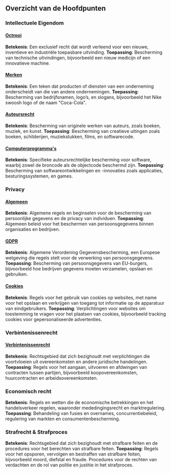 ## Overzicht van de Hoofdpunten

### Intellectuele Eigendom

#### [Octrooi](./octrooi.md)

**Betekenis**: Een exclusief recht dat wordt verleend voor een nieuwe, inventieve en industriële toepasbare uitvinding.
**Toepassing**: Bescherming van technische uitvindingen, bijvoorbeeld een nieuw medicijn of een innovatieve machine.

#### [Merken](./merken.md)

**Betekenis**: Een teken dat producten of diensten van een onderneming onderscheidt van die van andere ondernemingen.
**Toepassing**: Bescherming van bedrijfsnamen, logo’s, en slogans, bijvoorbeeld het Nike swoosh logo of de naam "Coca-Cola".

#### [Auteursrecht](./auteursrecht.md)

**Betekenis**: Bescherming van originele werken van auteurs, zoals boeken, muziek, en kunst.
**Toepassing**: Bescherming van creatieve uitingen zoals boeken, schilderijen, muziekstukken, films, en softwarecode.

#### [Computerprogramma's](./computer_programmas.md)

**Betekenis**: Specifieke auteursrechtelijke bescherming voor software, waarbij zowel de broncode als de objectcode beschermd zijn.
**Toepassing**: Bescherming van softwareontwikkelingen en -innovaties zoals applicaties, besturingssystemen, en games.

### Privacy

#### [Algemeen](./privacy_algemeen.md)

**Betekenis**: Algemene regels en beginselen voor de bescherming van persoonlijke gegevens en de privacy van individuen.
**Toepassing**: Algemeen beleid voor het beschermen van persoonsgegevens binnen organisaties en bedrijven.

#### [GDPR](./privacy_gdpr.md)

**Betekenis**: Algemene Verordening Gegevensbescherming, een Europese wetgeving die regels stelt voor de verwerking van persoonsgegevens.
**Toepassing**: Bescherming van persoonsgegevens van EU-burgers, bijvoorbeeld hoe bedrijven gegevens moeten verzamelen, opslaan en gebruiken.

#### [Cookies](./privacy_cookies.md)

**Betekenis**: Regels voor het gebruik van cookies op websites, met name voor het opslaan en verkrijgen van toegang tot informatie op de apparatuur van eindgebruikers.
**Toepassing**: Verplichtingen voor websites om toestemming te vragen voor het plaatsen van cookies, bijvoorbeeld tracking cookies voor gepersonaliseerde advertenties.

### Verbintenissenrecht

#### [Verbintenissenrecht](./verbintenissenrecht.md)

**Betekenis**: Rechtsgebied dat zich bezighoudt met verplichtingen die voortvloeien uit overeenkomsten en andere juridische handelingen.
**Toepassing**: Regels voor het aangaan, uitvoeren en afdwingen van contracten tussen partijen, bijvoorbeeld koopovereenkomsten, huurcontracten en arbeidsovereenkomsten.

### Economisch recht

**Betekenis**: Regels en wetten die de economische betrekkingen en het handelsverkeer regelen, waaronder mededingingsrecht en marktregulering.
**Toepassing**: Behandeling van fusies en overnames, concurrentiebeleid, regulering van markten en consumentenbescherming.

### Strafrecht & Strafproces

**Betekenis**: Rechtsgebied dat zich bezighoudt met strafbare feiten en de procedures voor het berechten van strafbare feiten.
**Toepassing**: Regels voor het opsporen, vervolgen en bestraffen van strafbare feiten, bijvoorbeeld moord, diefstal en fraude. Procedures voor de rechten van verdachten en de rol van politie en justitie in het strafproces.
